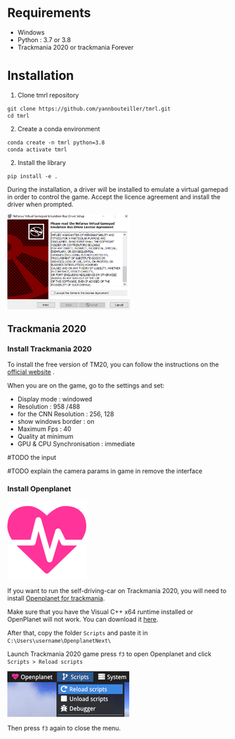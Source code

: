 # Requirements
* Windows
* Python : 3.7 or 3.8
* Trackmania 2020 or trackmania Forever

# Installation

1. Clone tmrl repository
```shell
git clone https://github.com/yannbouteiller/tmrl.git
cd tmrl
```
2. Create a conda environment
```shell
conda create -n tmrl python=3.8
conda activate tmrl
```

2. Install the library
```shell
pip install -e .
```
During the installation, a driver will be installed to emulate a virtual gamepad in order to control the game.
Accept the licence agreement and install the driver when prompted.

![Image](img/Nefarius1.png)

## Trackmania 2020

### Install Trackmania 2020
To install the free version of TM20, you can follow the instructions on the [official website](https://www.trackmania.com/) .

When you are on the game, go to the settings and set:
- Display mode : windowed
- Resolution : 958 /488
- for the CNN Resolution : 256, 128
- show windows border : on
- Maximum Fps : 40
- Quality at minimum
- GPU & CPU Synchronisation : immediate

#TODO the input

#TODO explain the camera params in game in remove the interface

### Install Openplanet

![Image](img/openplanet.png)

If you want to run the self-driving-car on Trackmania 2020, you will need to install 
[Openplanet for trackmania](https://openplanet.nl/).

Make sure that you have the Visual C++ x64 runtime installed or OpenPlanet will not work. You can download it [here](https://aka.ms/vs/16/release/vc_redist.x64.exe).

After that, copy the folder `Scripts` and paste it in `C:\Users\username\OpenplanetNext\`

Launch Trackmania 2020 game press `f3` to open Openplanet and click `Scripts > Reload scripts`

![Image](img/writingscripts_reload.png)

Then press `f3` again to close the menu.
